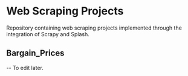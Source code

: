 # Web Scraping Projects

Repository containing web scraping projects implemented through the integration of Scrapy and Splash.

## Bargain_Prices

-- To edit later.
